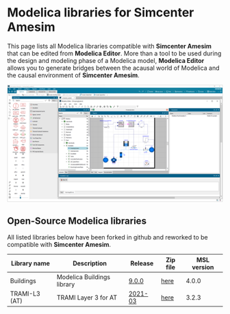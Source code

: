 # Modelica libraries for Simcenter Amesim

This page lists all Modelica libraries compatible with **Simcenter Amesim** that can be edited from **Modelica Editor**. More than a tool to be used during the design and modeling phase of a Modelica model, **Modelica Editor** allows you to generate bridges between the acausal world of Modelica and the causal environment of **Simcenter Amesim**.

![alt](./ModelicaEditor.png)

## Open-Source Modelica libraries

All listed libraries below have been forked in github and reworked to be compatible with **Simcenter Amesim**.

|Library name|Description|Release|Zip file|MSL version|
|---|---|---|---|---|
|Buildings|Modelica Buildings library|[9.0.0](https://github.com/karimbesbes/modelica-buildings)|[here](https://github.com/karimbesbes/modelica-buildings/archive/refs/heads/master.zip)|4.0.0|
|TRAMI-L3 (AT)|TRAMI Layer 3 for AT|[2021-03](https://github.com/karimbesbes/TRAMI_L3-AT)|[here](https://github.com/karimbesbes/TRAMI_L3-AT/archive/refs/heads/main.zip)|3.2.3|
